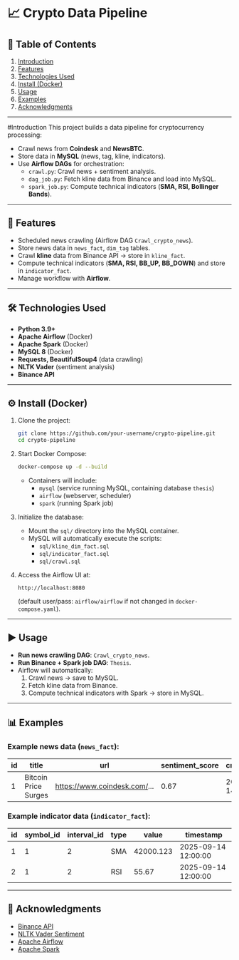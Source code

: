 # 📈 Crypto Data Pipeline

## 📑 Table of Contents
1. [Introduction](#introduction)  
2. [Features](#features)  
3. [Technologies Used](#technologies-used)  
4. [Install (Docker)](#install-docker)  
5. [Usage](#usage)  
6. [Examples](#examples)  
7. [Acknowledgments](#acknowledgments)  

---

#Introduction
This project builds a data pipeline for cryptocurrency processing:  
- Crawl news from **Coindesk** and **NewsBTC**.  
- Store data in **MySQL** (news, tag, kline, indicators).  
- Use **Airflow DAGs** for orchestration:  
  - `crawl.py`: Crawl news + sentiment analysis.  
  - `dag_job.py`: Fetch kline data from Binance and load into MySQL.  
  - `spark_job.py`: Compute technical indicators (**SMA, RSI, Bollinger Bands**).  

---

## 🚀 Features
- Scheduled news crawling (Airflow DAG `Crawl_crypto_news`).  
- Store news data in `news_fact`, `dim_tag` tables.  
- Crawl **kline** data from Binance API → store in `kline_fact`.  
- Compute technical indicators (**SMA, RSI, BB_UP, BB_DOWN**) and store in `indicator_fact`.  
- Manage workflow with **Airflow**.  

---

## 🛠 Technologies Used
- **Python 3.9+**  
- **Apache Airflow** (Docker)  
- **Apache Spark** (Docker)  
- **MySQL 8** (Docker)  
- **Requests, BeautifulSoup4** (data crawling)  
- **NLTK Vader** (sentiment analysis)  
- **Binance API**  

---

## ⚙️ Install (Docker)
1. Clone the project:  
   ```bash
   git clone https://github.com/your-username/crypto-pipeline.git
   cd crypto-pipeline
   ```

2. Start Docker Compose:  
   ```bash
   docker-compose up -d --build
   ```

   - Containers will include:  
     - `mysql` (service running MySQL, containing database `thesis`)  
     - `airflow` (webserver, scheduler)  
     - `spark` (running Spark job)  

3. Initialize the database:  
   - Mount the `sql/` directory into the MySQL container.  
   - MySQL will automatically execute the scripts:  
     - `sql/kline_dim_fact.sql`  
     - `sql/indicator_fact.sql`  
     - `sql/crawl.sql`  

4. Access the Airflow UI at:  
   ```
   http://localhost:8080
   ```
   (default user/pass: `airflow/airflow` if not changed in `docker-compose.yaml`).  

---

## ▶️ Usage
- **Run news crawling DAG**: `Crawl_crypto_news`.  
- **Run Binance + Spark job DAG**: `Thesis`.  
- Airflow will automatically:  
  1. Crawl news → save to MySQL.  
  2. Fetch kline data from Binance.  
  3. Compute technical indicators with Spark → store in MySQL.  

---

## 📊 Examples
### Example news data (`news_fact`):
| id | title | url | sentiment_score | created_date | tag_name |  
|----|-------|-----|----------------|--------------|----------|  
| 1 | Bitcoin Price Surges | https://www.coindesk.com/... | 0.67 | 2025-09-14 12:00:00 | Bitcoin |  

### Example indicator data (`indicator_fact`):
| id | symbol_id | interval_id | type | value | timestamp |  
|----|-----------|-------------|------|-------|------------|  
| 1 | 1 | 2 | SMA | 42000.123 | 2025-09-14 12:00:00 |  
| 2 | 1 | 2 | RSI | 55.67 | 2025-09-14 12:00:00 |  

---

## 🙏 Acknowledgments
- [Binance API](https://binance-docs.github.io/apidocs/)  
- [NLTK Vader Sentiment](https://www.nltk.org/_modules/nltk/sentiment/vader.html)  
- [Apache Airflow](https://airflow.apache.org/)  
- [Apache Spark](https://spark.apache.org/)  

